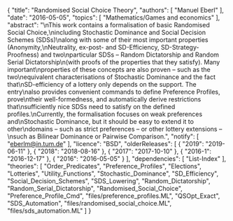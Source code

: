 {
    "title": "Randomised Social Choice Theory",
    "authors": [
        "Manuel Eberl"
    ],
    "date": "2016-05-05",
    "topics": [
        "Mathematics/Games and economics"
    ],
    "abstract": "\nThis work contains a formalisation of basic Randomised Social Choice,\nincluding Stochastic Dominance and Social Decision Schemes (SDSs)\nalong with some of their most important properties (Anonymity,\nNeutrality, ex-post- and SD-Efficiency, SD-Strategy-Proofness) and two\nparticular SDSs – Random Dictatorship and Random Serial Dictatorship\n(with proofs of the properties that they satisfy). Many important\nproperties of these concepts are also proven – such as the two\nequivalent characterisations of Stochastic Dominance and the fact that\nSD-efficiency of a lottery only depends on the support.  The entry\nalso provides convenient commands to define Preference Profiles, prove\ntheir well-formedness, and automatically derive restrictions that\nsufficiently nice SDSs need to satisfy on the defined profiles.\nCurrently, the formalisation focuses on weak preferences and\nStochastic Dominance, but it should be easy to extend it to other\ndomains – such as strict preferences – or other lottery extensions –\nsuch as Bilinear Dominance or Pairwise Comparison.",
    "notify": [
        "eberlm@in.tum.de"
    ],
    "licence": "BSD",
    "olderReleases": [
        {
            "2019": "2019-06-11"
        },
        {
            "2018": "2018-08-16"
        },
        {
            "2017": "2017-10-10"
        },
        {
            "2016-1": "2016-12-17"
        },
        {
            "2016": "2016-05-05"
        }
    ],
    "dependencies": [
        "List-Index"
    ],
    "theories": [
        "Order_Predicates",
        "Preference_Profiles",
        "Elections",
        "Lotteries",
        "Utility_Functions",
        "Stochastic_Dominance",
        "SD_Efficiency",
        "Social_Decision_Schemes",
        "SDS_Lowering",
        "Random_Dictatorship",
        "Random_Serial_Dictatorship",
        "Randomised_Social_Choice",
        "Preference_Profile_Cmd",
        "files/preference_profiles.ML",
        "QSOpt_Exact",
        "SDS_Automation",
        "files/randomised_social_choice.ML",
        "files/sds_automation.ML"
    ]
}